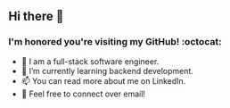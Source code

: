 ## Hi there 👋

<!--
**dee-labs/dee-labs** is a ✨ _special_ ✨ repository because its `README.md` (this file) appears on your GitHub profile.

Here are some ideas to get you started:

- 🔭 I’m currently working on ...
- 🌱 I’m currently learning ...
- 👯 I’m looking to collaborate on ...
- 🤔 I’m looking for help with ...
- 💬 Ask me about ...
- 📫 How to reach me: ...
- 😄 Pronouns: ...
- ⚡ Fun fact: ...
-->

### I'm honored you're visiting my GitHub! :octocat:

- 🔭 I am a full-stack software engineer.
- 🌱 I’m currently learning backend development.
- 📫 You can read more about me on LinkedIn.
- 💬 Feel free to connect over email!
